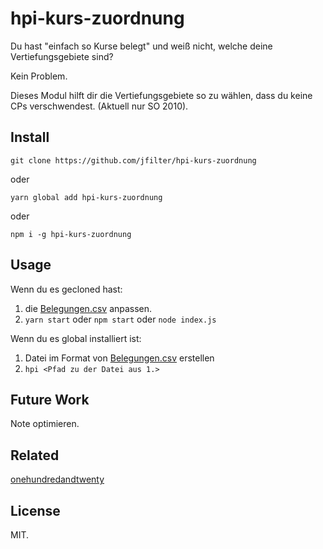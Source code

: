 # hpi-kurs-zuordnung

Du hast "einfach so Kurse belegt" und weiß nicht, welche deine Vertiefungsgebiete sind?

Kein Problem.

Dieses Modul hilft dir die Vertiefungsgebiete so zu wählen, dass du keine CPs verschwendest. (Aktuell nur SO 2010).

## Install

`git clone https://github.com/jfilter/hpi-kurs-zuordnung`

oder

`yarn global add hpi-kurs-zuordnung`

oder

`npm i -g hpi-kurs-zuordnung`

## Usage

Wenn du es gecloned hast:

1.  die [Belegungen.csv](Belegungen.csv) anpassen.
2.  `yarn start` oder `npm start` oder `node index.js`

Wenn du es global installiert ist:

1.  Datei im Format von [Belegungen.csv](Belegungen.csv) erstellen
2.  `hpi <Pfad zu der Datei aus 1.>`

## Future Work

Note optimieren.

## Related

[onehundredandtwenty](https://github.com/knub/onehundredandtwenty)

## License

MIT.
